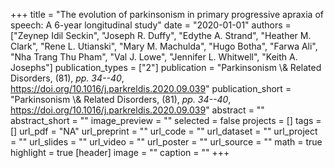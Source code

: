 +++
title = "The evolution of parkinsonism in primary progressive apraxia of speech: A 6-year longitudinal study"
date = "2020-01-01"
authors = ["Zeynep Idil Seckin", "Joseph R. Duffy", "Edythe A. Strand", "Heather M. Clark", "Rene L. Utianski", "Mary M. Machulda", "Hugo Botha", "Farwa Ali", "Nha Trang Thu Pham", "Val J. Lowe", "Jennifer L. Whitwell", "Keith A. Josephs"]
publication_types = ["2"]
publication = "Parkinsonism \\& Related Disorders, (81), _pp. 34--40_, https://doi.org/10.1016/j.parkreldis.2020.09.039"
publication_short = "Parkinsonism \\& Related Disorders, (81), _pp. 34--40_, https://doi.org/10.1016/j.parkreldis.2020.09.039"
abstract = ""
abstract_short = ""
image_preview = ""
selected = false
projects = []
tags = []
url_pdf = "NA"
url_preprint = ""
url_code = ""
url_dataset = ""
url_project = ""
url_slides = ""
url_video = ""
url_poster = ""
url_source = ""
math = true
highlight = true
[header]
image = ""
caption = ""
+++
